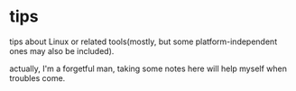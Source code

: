 tips
====

tips about Linux or related tools(mostly, but some platform-independent ones may also be included).

actually, I'm a forgetful man, taking some notes here will help myself when troubles come.

